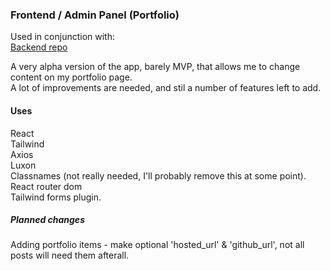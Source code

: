 ### Frontend / Admin Panel  (Portfolio)

Used in conjunction with:  
[Backend repo](https://github.com/lanc2112b/portfolio_php)  

A very alpha version of the app, barely MVP, that allows me to change content on my portfolio page.  
A lot of improvements are needed, and stil a number of features left to add.  


#### Uses  

React  
Tailwind  
Axios  
Luxon   
Classnames (not really needed, I'll probably remove this at some point).  
React router dom  
Tailwind forms plugin.   


##### Planned changes  

Adding portfolio items - make optional 'hosted_url' & 'github_url', not all posts will need them afterall.   


 